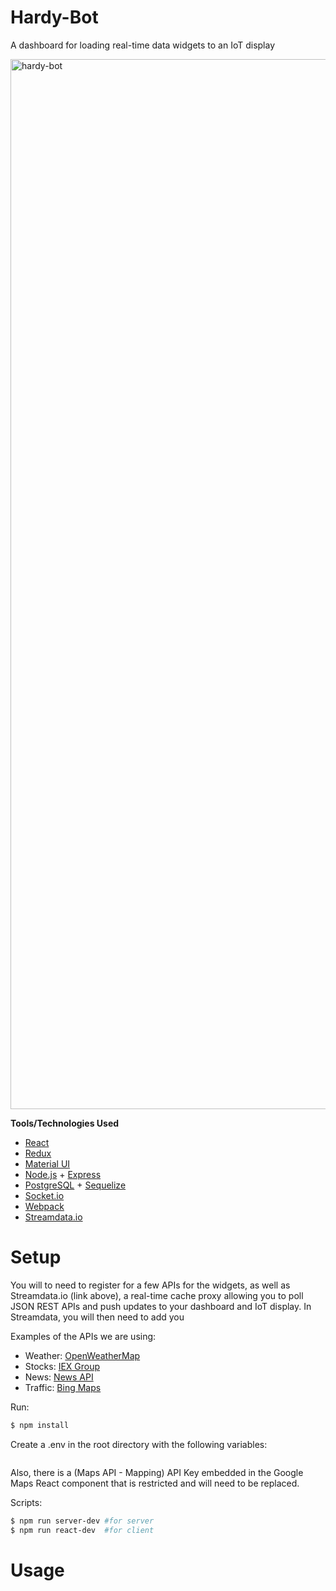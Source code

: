 # Hardy-Bot
A dashboard for loading real-time data widgets to an IoT display

<img width="1680" alt="hardy-bot" src="https://user-images.githubusercontent.com/15896597/43548214-09c3e002-95a3-11e8-8d78-1d56dc893607.png">

**Tools/Technologies Used**

* [React](https://reactjs.org/)
* [Redux](https://redux.js.org/)
* [Material UI](https://material-ui.com/)
* [Node.js](https://nodejs.org/en/) + [Express](http://expressjs.com/)
* [PostgreSQL](https://www.postgresql.org/) + [Sequelize](http://docs.sequelizejs.com/)
* [Socket.io](https://socket.io/)
* [Webpack](https://webpack.js.org/)
* [Streamdata.io](https://streamdata.io/)

# Setup

You will to need to register for a few APIs for the widgets, as well as Streamdata.io (link above), a real-time cache proxy allowing you to poll JSON REST APIs and push updates to your dashboard and IoT display. In Streamdata, you will then need to add you

Examples of the APIs we are using:
* Weather: [OpenWeatherMap](https://openweathermap.org/api)
* Stocks: [IEX Group](https://iextrading.com/developer/)
* News: [News API](https://newsapi.org/)
* Traffic: [Bing Maps](https://msdn.microsoft.com/en-us/library/ff701717.aspx)

Run:

```sh
$ npm install

```

Create a .env in the root directory with the following variables:

```sh

```

Also, there is a (Maps API - Mapping) API Key embedded in the Google Maps React component that is restricted and will need to be replaced.

Scripts:
```sh
$ npm run server-dev #for server 
$ npm run react-dev  #for client
```
# Usage
